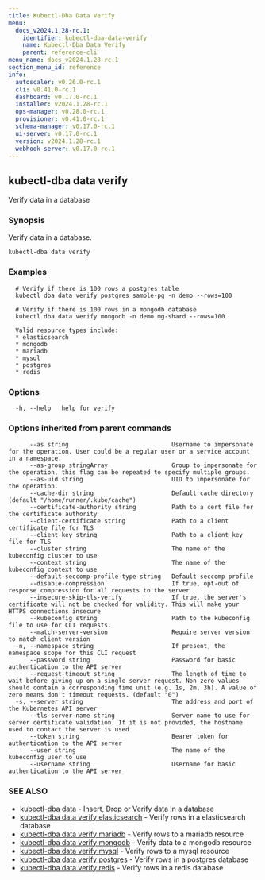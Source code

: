 ```yaml
---
title: Kubectl-Dba Data Verify
menu:
  docs_v2024.1.28-rc.1:
    identifier: kubectl-dba-data-verify
    name: Kubectl-Dba Data Verify
    parent: reference-cli
menu_name: docs_v2024.1.28-rc.1
section_menu_id: reference
info:
  autoscaler: v0.26.0-rc.1
  cli: v0.41.0-rc.1
  dashboard: v0.17.0-rc.1
  installer: v2024.1.28-rc.1
  ops-manager: v0.28.0-rc.1
  provisioner: v0.41.0-rc.1
  schema-manager: v0.17.0-rc.1
  ui-server: v0.17.0-rc.1
  version: v2024.1.28-rc.1
  webhook-server: v0.17.0-rc.1
---
```


## kubectl-dba data verify

Verify data in a database

### Synopsis

Verify data in a database.

```
kubectl-dba data verify
```

### Examples

```
  # Verify if there is 100 rows a postgres table
  kubectl dba data verify postgres sample-pg -n demo --rows=100
  
  # Verify if there is 100 rows in a mongodb database
  kubectl dba data verify mongodb -n demo mg-shard --rows=100
  
  Valid resource types include:
  * elasticsearch
  * mongodb
  * mariadb
  * mysql
  * postgres
  * redis
```

### Options

```
  -h, --help   help for verify
```

### Options inherited from parent commands

```
      --as string                             Username to impersonate for the operation. User could be a regular user or a service account in a namespace.
      --as-group stringArray                  Group to impersonate for the operation, this flag can be repeated to specify multiple groups.
      --as-uid string                         UID to impersonate for the operation.
      --cache-dir string                      Default cache directory (default "/home/runner/.kube/cache")
      --certificate-authority string          Path to a cert file for the certificate authority
      --client-certificate string             Path to a client certificate file for TLS
      --client-key string                     Path to a client key file for TLS
      --cluster string                        The name of the kubeconfig cluster to use
      --context string                        The name of the kubeconfig context to use
      --default-seccomp-profile-type string   Default seccomp profile
      --disable-compression                   If true, opt-out of response compression for all requests to the server
      --insecure-skip-tls-verify              If true, the server's certificate will not be checked for validity. This will make your HTTPS connections insecure
      --kubeconfig string                     Path to the kubeconfig file to use for CLI requests.
      --match-server-version                  Require server version to match client version
  -n, --namespace string                      If present, the namespace scope for this CLI request
      --password string                       Password for basic authentication to the API server
      --request-timeout string                The length of time to wait before giving up on a single server request. Non-zero values should contain a corresponding time unit (e.g. 1s, 2m, 3h). A value of zero means don't timeout requests. (default "0")
  -s, --server string                         The address and port of the Kubernetes API server
      --tls-server-name string                Server name to use for server certificate validation. If it is not provided, the hostname used to contact the server is used
      --token string                          Bearer token for authentication to the API server
      --user string                           The name of the kubeconfig user to use
      --username string                       Username for basic authentication to the API server
```

### SEE ALSO

* [kubectl-dba data](/docs/v2024.1.28-rc.1/reference/cli/kubectl-dba_data)	 - Insert, Drop or Verify data in a database
* [kubectl-dba data verify elasticsearch](/docs/v2024.1.28-rc.1/reference/cli/kubectl-dba_data_verify_elasticsearch)	 - Verify rows in a elasticsearch database
* [kubectl-dba data verify mariadb](/docs/v2024.1.28-rc.1/reference/cli/kubectl-dba_data_verify_mariadb)	 - Verify rows to a mariadb resource
* [kubectl-dba data verify mongodb](/docs/v2024.1.28-rc.1/reference/cli/kubectl-dba_data_verify_mongodb)	 - Verify data to a mongodb resource
* [kubectl-dba data verify mysql](/docs/v2024.1.28-rc.1/reference/cli/kubectl-dba_data_verify_mysql)	 - Verify rows to a mysql resource
* [kubectl-dba data verify postgres](/docs/v2024.1.28-rc.1/reference/cli/kubectl-dba_data_verify_postgres)	 - Verify rows in a postgres database
* [kubectl-dba data verify redis](/docs/v2024.1.28-rc.1/reference/cli/kubectl-dba_data_verify_redis)	 - Verify rows in a redis database


